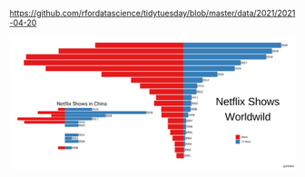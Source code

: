 https://github.com/rfordatascience/tidytuesday/blob/master/data/2021/2021-04-20

![](20210420-W17-Netflix_Titles.png)
